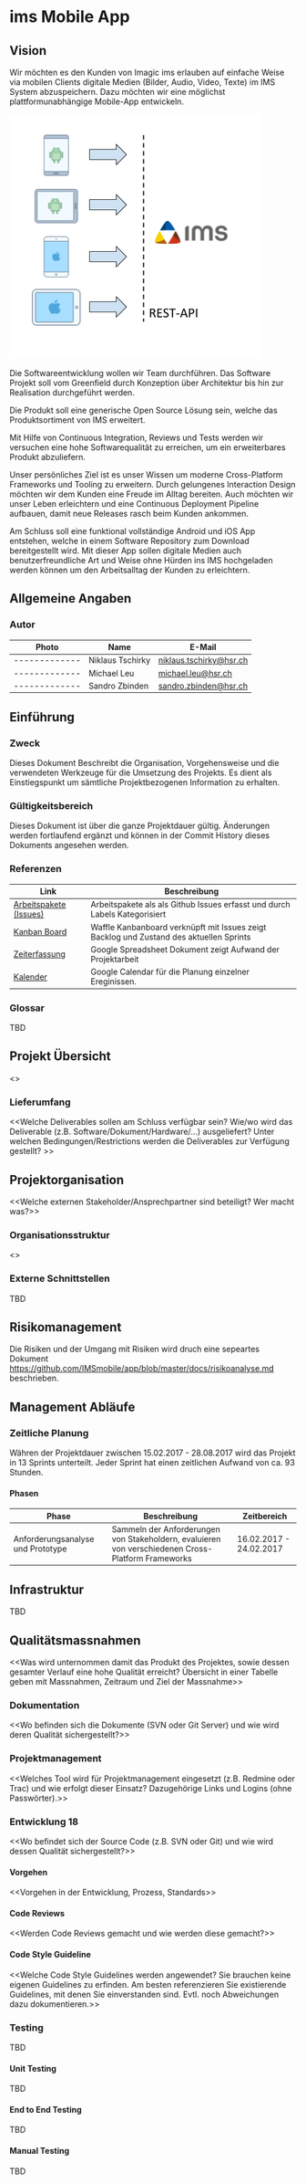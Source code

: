 # ims Mobile App

## Vision
Wir möchten es den Kunden von Imagic ims erlauben auf einfache Weise via mobilen Clients digitale Medien (Bilder, Audio, Video, Texte) im IMS System abzuspeichern. Dazu möchten wir eine möglichst plattformunabhängige Mobile-App entwickeln.

![Vision Visualisierung](vision_visualisierung.png)

Die Softwareentwicklung wollen wir Team durchführen. Das Software Projekt soll vom Greenfield durch Konzeption über Architektur bis hin zur Realisation durchgeführt werden.

Die Produkt soll eine generische Open Source Lösung sein, welche das Produktsortiment von IMS erweitert.

Mit Hilfe von Continuous Integration, Reviews und Tests werden wir versuchen eine hohe Softwarequalität zu erreichen, um ein erweiterbares Produkt abzuliefern.

Unser persönliches Ziel ist es unser Wissen um moderne Cross-Platform Frameworks und Tooling zu erweitern. Durch gelungenes Interaction Design möchten wir dem Kunden eine Freude im Alltag bereiten. Auch möchten wir unser Leben erleichtern und eine Continuous Deployment Pipeline aufbauen, damit neue Releases rasch beim Kunden ankommen. 

Am Schluss soll eine funktional vollständige Android und iOS App entstehen, welche in einem Software Repository zum Download bereitgestellt wird. Mit dieser App sollen digitale Medien auch benutzerfreundliche Art und Weise ohne Hürden ins IMS hochgeladen werden können um den Arbeitsalltag der Kunden zu erleichtern. 


## Allgemeine Angaben
### Autor

| Photo        | Name | E-Mail| 
| ------------- |-------------|-------------|
| ------------- |Niklaus Tschirky|niklaus.tschirky@hsr.ch|
| ------------- |Michael Leu|michael.leu@hsr.ch|
| ------------- |Sandro Zbinden|sandro.zbinden@hsr.ch|


## Einführung
### Zweck
Dieses Dokument Beschreibt die Organisation, Vorgehensweise und die verwendeten Werkzeuge für die Umsetzung des Projekts. Es dient als Einstiegspunkt um sämtliche Projektbezogenen Information zu erhalten.

### Gültigkeitsbereich
Dieses Dokument ist über die ganze Projektdauer gültig. Änderungen werden fortlaufend ergänzt und können in der Commit History dieses Dokuments angesehen werden.
### Referenzen
| Link        | Beschreibung |
| ------------- |-------------|
| [Arbeitspakete (Issues)](https://github.com/IMSmobile/app/issues?utf8=%E2%9C%93&q=)      | Arbeitspakete als als Github Issues erfasst und durch Labels Kategorisiert|
| [Kanban Board](https://waffle.io/IMSmobile/app)| Waffle Kanbanboard verknüpft mit Issues zeigt Backlog und Zustand des aktuellen Sprints|
| [Zeiterfassung](https://docs.google.com/spreadsheets/d/1wPmgUyEP-KACbgbScPLBRBLKIGRuS5j_b-cGsaogbYE/edit?usp=sharing)| Google Spreadsheet Dokument zeigt Aufwand der Projektarbeit|
| [Kalender](https://calendar.google.com/calendar/embed?src=3k1v67336orm53otamk6e4s1rc%40group.calendar.google.com&ctz=Europe/Paris) | Google Calendar für die Planung einzelner Ereginissen.
### Glossar	
TBD

## Projekt Übersicht
<<Projektbeschreibung>>
### Lieferumfang
<<Welche Deliverables sollen am Schluss verfügbar sein? Wie/wo wird das Deliverable (z.B. Software/Dokument/Hardware/…) ausgeliefert? Unter welchen Bedingungen/Restrictions werden die Deliverables zur Verfügung gestellt? >>

## Projektorganisation
<<Welche externen Stakeholder/Ansprechpartner sind beteiligt? Wer macht was?>>
### Organisationsstruktur
<<Organigramm>>
### Externe Schnittstellen
TBD

## Risikomanagement

Die Risiken und der Umgang mit Risiken wird druch eine sepeartes Dokument https://github.com/IMSmobile/app/blob/master/docs/risikoanalyse.md beschrieben. 

## Management Abläufe

### Zeitliche Planung
Währen der Projektdauer zwischen 15.02.2017 - 28.08.2017 wird das Projekt in 13 Sprints unterteilt. Jeder Sprint hat einen zeitlichen Aufwand von ca. 93 Stunden.

#### Phasen

| Phase        | Beschreibung | Zeitbereich |
| ------------- |-------------|-------------|
| Anforderungsanalyse und Prototype | Sammeln der Anforderungen von Stakeholdern, evaluieren von verschiedenen Cross-Platform Frameworks | 16.02.2017 - 24.02.2017 |

## Infrastruktur
TBD
## Qualitätsmassnahmen
<<Was wird unternommen damit das Produkt des Projektes, sowie dessen gesamter Verlauf eine hohe Qualität erreicht? Übersicht in einer Tabelle geben mit Massnahmen, Zeitraum und Ziel der Massnahme>>
### Dokumentation
<<Wo befinden sich die Dokumente (SVN oder Git Server) und wie wird deren Qualität sichergestellt?>>
### Projektmanagement
<<Welches Tool wird für Projektmanagement eingesetzt (z.B. Redmine oder Trac) und wie erfolgt dieser Einsatz? Dazugehörige Links und Logins (ohne Passwörter).>>
### Entwicklung	18
<<Wo befindet sich der Source Code (z.B. SVN oder Git) und wie wird dessen Qualität sichergestellt?>>
#### Vorgehen
<<Vorgehen in der Entwicklung, Prozess, Standards>>
#### Code Reviews
<<Werden Code Reviews gemacht und wie werden diese gemacht?>>
#### Code Style Guideline
<<Welche Code Style Guidelines werden angewendet? Sie brauchen keine eigenen Guidelines zu erfinden. Am besten referenzieren Sie existierende Guidelines, mit denen Sie einverstanden sind. Evtl. noch Abweichungen dazu dokumentieren.>>
### Testing
TBD
#### Unit Testing
TBD
#### End to End Testing
TBD
#### Manual Testing
TBD
